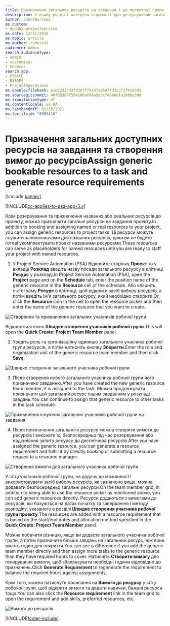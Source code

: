 ```yaml
---
title: Призначення загальних ресурсів на завдання і до проектної групи
description: У цьому розділі наведено відомості про резервування загальних ресурсів для завдань і проектних команд.
author: JohnPBurrows
ms.custom:
- dyn365-projectservice
ms.date: 12/11/2018
ms.topic: article
ms.author: ruhercul
audience: Admin
search.audienceType:
- admin
- customizer
- enduser
search.app:
- D365CE
- D365PS
- ProjectOperations
ms.openlocfilehash: a1e22337d3fd3e7ff4147a9547fd3c272f4185d3
ms.sourcegitcommit: 40f68387f594180af64a5e5c748b6efa188bd300
ms.translationtype: HT
ms.contentlocale: uk-UA
ms.lasthandoff: 05/10/2021
ms.locfileid: "6009416"
---
```

# <a name="assign-generic-bookable-resources-to-a-task-and-generate-resource-requirements"></a><span data-ttu-id="27727-103">Призначення загальних доступних ресурсів на завдання та створення вимог до ресурсів</span><span class="sxs-lookup"><span data-stu-id="27727-103">Assign generic bookable resources to a task and generate resource requirements</span></span> 

[!include [banner](../includes/psa-now-project-operations.md)]

[!INCLUDE[cc-applies-to-psa-app-3.x](../includes/cc-applies-to-psa-app-3x.md)]

<span data-ttu-id="27727-104">Крім резервування та призначення названих або реальних ресурсів до проекту, можна призначити загальні ресурси на завдання проекту.</span><span class="sxs-lookup"><span data-stu-id="27727-104">In addition to booking and assigning named or real resources to your project, you can assign generic resources to project tasks.</span></span> <span data-ttu-id="27727-105">Ці ресурси можуть служити заповнювачами для названих ресурсів, доки ви не будете готові укомплектувати проект названими ресурсами.</span><span class="sxs-lookup"><span data-stu-id="27727-105">These resources can serve as placeholders for named resources until you are ready to staff your project with named resources.</span></span> 

1. <span data-ttu-id="27727-106">У Project Service Automation (PSA) Відкрийте сторінку **Проект** та у вкладці **Розклад** введіть назву посади загального ресурсу в клітинці **Ресурс** у розкладі.</span><span class="sxs-lookup"><span data-stu-id="27727-106">In Project Service Automation (PSA), open the **Project** page and on the **Schedule** tab, enter the position name of the generic resource in the **Resource** cell of the schedule.</span></span> <span data-ttu-id="27727-107">Або клацніть піктограму **Ресурс** в клітинці, щоб відкрити засіб вибору ресурсів, а потім введіть ім'я загального ресурсу, який необхідно створити.</span><span class="sxs-lookup"><span data-stu-id="27727-107">Or, click the **Resource** icon in the cell to open the resource picker and then enter the name of the generic resource that you want to create.</span></span>

![Створення та призначення загальних учасників робочої групи](media/RM-how-to-9.png)

<span data-ttu-id="27727-109">Відкриється вікно **Швидке створення учасників робочої групи**.</span><span class="sxs-lookup"><span data-stu-id="27727-109">This will open the **Quick Create: Project Team Member** panel.</span></span> 

2. <span data-ttu-id="27727-110">Уведіть роль та організаційну одиницю загального учасника робочої групи ресурсів, а потім натисніть кнопку **Зберегти**.</span><span class="sxs-lookup"><span data-stu-id="27727-110">Enter the role and organization unit of the generic resource team member and then click **Save**.</span></span>

![Швидке створення загального учасника робочої групи](media/RM-how-to-10.png)

3. <span data-ttu-id="27727-112">Після створення нового загального учасника робочої групи його призначено завданню.</span><span class="sxs-lookup"><span data-stu-id="27727-112">After you have created the new generic resource team member, it is assigned to the task.</span></span> <span data-ttu-id="27727-113">Можна продовжувати призначати цей загальний ресурс іншим завданням у розкладі завдань.</span><span class="sxs-lookup"><span data-stu-id="27727-113">You can continue to assign that generic resource to other tasks in the task schedule.</span></span>

![Призначення існуючих загальних учасників робочої групи на завдання](media/RM-how-to-11.png)

4. <span data-ttu-id="27727-115">Після призначення загального ресурсу можна створити вимоги до ресурсів і виконати їх, безпосередньо під час резервування або надсилання запиту ресурсу до диспетчера ресурсів.</span><span class="sxs-lookup"><span data-stu-id="27727-115">After you have assigned the generic resource, you can generate a resource requirement and fulfill it by directly booking or submitting a resource request to a resource manager.</span></span>

![Створення вимоги для загального учасника робочої групи](media/RM-how-to-12.png)

<span data-ttu-id="27727-117">У сітці учасників робочої групи, на додачу до можливості використовувати засіб вибору ресурсів, як зазначено вище, можна додавати безпосередньо загальні ресурси.</span><span class="sxs-lookup"><span data-stu-id="27727-117">On the team member grid, in addition to being able to use the resource picker as mentioned above, you can add generic resources directly.</span></span> <span data-ttu-id="27727-118">Ресурси додаються з вимогами до ресурсів, які базуються на датах початку та завершення і методу розподілу, указаного в розділі **Швидке створення учасника робочої групи проекту**.</span><span class="sxs-lookup"><span data-stu-id="27727-118">The resources are added with a resource requirement that is based on the start/end dates and allocation method specified in the **Quick Create: Project Team Member** panel.</span></span>

<span data-ttu-id="27727-119">Можна побачити різницю, якщо ви додасте загального учасника робочої групи, а потім призначите більше завдань на загальний ресурс, ніж вони мають годин для покриття.</span><span class="sxs-lookup"><span data-stu-id="27727-119">You can see a difference if you add the generic team member directly and then assign more tasks to the generic resource than they have required hours to cover.</span></span> <span data-ttu-id="27727-120">Натисніть **Створити вимогу** для генерування вимоги, щоб збалансувати необхідні години відповідно до призначень.</span><span class="sxs-lookup"><span data-stu-id="27727-120">Click **Generate Requirement** to regenerate the requirement to balance the required hours against assignments.</span></span>

<span data-ttu-id="27727-121">Крім того, можна натиснути посилання на **Вимоги до ресурсу** у сітці робочої групи, щоб відкрити вимоги та додати навички, бажані ресурси тощо.</span><span class="sxs-lookup"><span data-stu-id="27727-121">You can also click the **Resource requirement** link in the team grid to open the requirement and add skills, preferred resources, etc.</span></span>

![Вимога до ресурсів](media/RM-how-to-13.png)



[!INCLUDE[footer-include](../includes/footer-banner.md)]